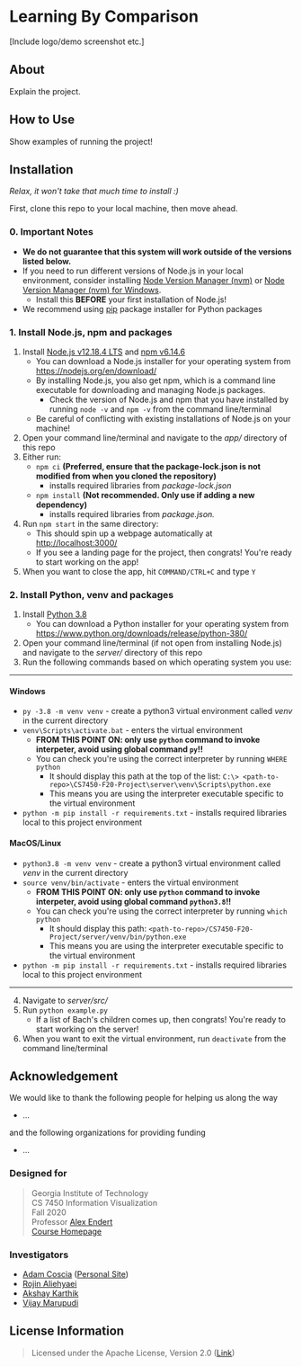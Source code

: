 # Learning By Comparison

[Include logo/demo screenshot etc.]

## About

Explain the project.

## How to Use

Show examples of running the project!

## Installation

_Relax, it won't take that much time to install :)_

First, clone this repo to your local machine, then move ahead.

### 0. Important Notes

- **We do not guarantee that this system will work outside of the versions listed below.**
- If you need to run different versions of Node.js in your local environment, consider installing [Node Version Manager (nvm)](https://github.com/creationix/nvm) or [Node Version Manager (nvm) for Windows](https://github.com/coreybutler/nvm-windows).
  - Install this **BEFORE** your first installation of Node.js!
- We recommend using [pip](https://pip.pypa.io/en/stable/) package installer for Python packages

### 1. Install Node.js, npm and packages

1. Install [Node.js v12.18.4 LTS](https://nodejs.org/en/) and [npm v6.14.6](https://docs.npmjs.com/cli/npm)
   - You can download a Node.js installer for your operating system from <https://nodejs.org/en/download/>
   - By installing Node.js, you also get npm, which is a command line executable for downloading and managing Node.js packages.
     - Check the version of Node.js and npm that you have installed by running `node -v` and `npm -v` from the command line/terminal
   - Be careful of conflicting with existing installations of Node.js on your machine!
2. Open your command line/terminal and navigate to the _app/_ directory of this repo
3. Either run:
   - `npm ci` **(Preferred, ensure that the package-lock.json is not modified from when you cloned the repository)**
     - installs required libraries from _package-lock.json_
   - `npm install` **(Not recommended. Only use if adding a new dependency)**
     - installs required libraries from _package.json._
4. Run `npm start` in the same directory:
   - This should spin up a webpage automatically at <http://localhost:3000/>
   - If you see a landing page for the project, then congrats! You're ready to start working on the app!
5. When you want to close the app, hit `COMMAND/CTRL+C` and type `Y`

### 2. Install Python, venv and packages

1. Install [Python 3.8](https://www.python.org/)
   - You can download a Python installer for your operating system from <https://www.python.org/downloads/release/python-380/>
2. Open your command line/terminal (if not open from installing Node.js) and navigate to the _server/_ directory of this repo
3. Run the following commands based on which operating system you use:

---

#### Windows

- `py -3.8 -m venv venv` - create a python3 virtual environment called _venv_ in the current directory
- `venv\Scripts\activate.bat` - enters the virtual environment
  - **FROM THIS POINT ON: only use `python` command to invoke interpeter, avoid using global command `py`!!**
  - You can check you're using the correct interpreter by running `WHERE python`
    - It should display this path at the top of the list: `C:\> <path-to-repo>\CS7450-F20-Project\server\venv\Scripts\python.exe`
    - This means you are using the interpreter executable specific to the virtual environment
- `python -m pip install -r requirements.txt` - installs required libraries local to this project environment

#### MacOS/Linux

- `python3.8 -m venv venv` - create a python3 virtual environment called _venv_ in the current directory
- `source venv/bin/activate` - enters the virtual environment
  - **FROM THIS POINT ON: only use `python` command to invoke interpeter, avoid using global command `python3.8`!!**
  - You can check you're using the correct interpreter by running `which python`
    - It should display this path: `<path-to-repo>/CS7450-F20-Project/server/venv/bin/python.exe`
    - This means you are using the interpreter executable specific to the virtual environment
- `python -m pip install -r requirements.txt` - installs required libraries local to this project environment

---

4. Navigate to _server/src/_
5. Run `python example.py`
   - If a list of Bach's children comes up, then congrats! You're ready to start working on the server!
6. When you want to exit the virtual environment, run `deactivate` from the command line/terminal

## Acknowledgement

We would like to thank the following people for helping us along the way

- ...

and the following organizations for providing funding

- ...

### Designed for

> Georgia Institute of Technology  
> CS 7450 Information Visualization  
> Fall 2020  
> Professor [Alex Endert](https://va.gatech.edu/endert/)  
> [Course Homepage](http://va.gatech.edu/courses/cs7450/)

### Investigators

- [Adam Coscia](mailto:acoscia6@gatech.edu) ([Personal Site](https://adamcoscia.github.io))
- [Rojin Aliehyaei](mailto:rojin@gatech.edu)
- [Akshay Karthik](mailto:akarthik3@gatech.edu)
- [Vijay Marupudi](mailto:vijaymarupudi@gatech.edu)

## License Information

> Licensed under the Apache License, Version 2.0 ([Link](http://www.apache.org/licenses/LICENSE-2.0))
